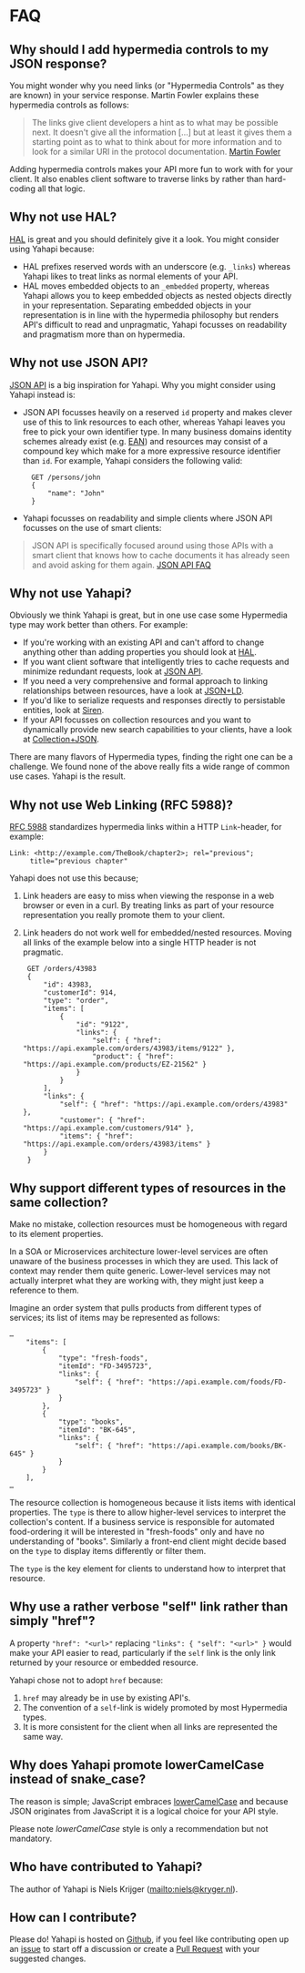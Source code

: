 # FAQ

## Why should I add hypermedia controls to my JSON response?

You might wonder why you need links (or "Hypermedia Controls" as they are known) in your service response. Martin Fowler explains these hypermedia controls as follows:

> The links give client developers a hint as to what may be possible next. It doesn't give all the information […] but at least it gives them a starting point as to what to think about for more information and to look for a similar URI in the protocol documentation. [Martin Fowler](http://martinfowler.com/articles/richardsonMaturityModel.html)

Adding hypermedia controls makes your API more fun to work with for your client. It also enables client software to traverse links by rather than hard-coding all that logic.

## Why not use HAL?

[HAL](http://stateless.co/hal_specification.html) is great and you should definitely give it a look. You might consider using Yahapi because:

* HAL prefixes reserved words with an underscore (e.g. `_links`) whereas Yahapi likes to treat links as normal elements of your API.
* HAL moves embedded objects to an `_embedded` property, whereas Yahapi allows you to keep embedded objects as nested objects directly in your representation. Separating embedded objects in your representation is in line with the hypermedia philosophy but renders API's difficult to read and unpragmatic, Yahapi focusses on readability and pragmatism more than on hypermedia.

## Why not use JSON API?

[JSON API](http://jsonapi.org/) is a big inspiration for Yahapi. Why you might consider using Yahapi instead is:

* JSON API focusses heavily on a reserved `id` property and makes clever use of this to link resources to each other, whereas Yahapi leaves you free to pick your own identifier type. In many business domains identity schemes already exist (e.g. [EAN](http://en.wikipedia.org/wiki/International_Article_Number_(EAN))) and resources may consist of a compound key which make for a more expressive resource identifier than `id`. For example, Yahapi considers the following valid:
	
		GET /persons/john
		{
			"name": "John"
		}


* Yahapi focusses on readability and simple clients where JSON API focusses on the use of smart clients:

> JSON API is specifically focused around using those APIs with a smart client that knows how to cache documents it has already seen and avoid asking for them again. [JSON API FAQ](http://jsonapi.org/faq/)

## Why not use Yahapi?

Obviously we think Yahapi is great, but in one use case some Hypermedia type may work better than others. For example:

* If you're working with an existing API and can't afford to change anything other than adding properties you should look at [HAL](http://stateless.co/hal_specification.html).
* If you want client software that intelligently tries to cache requests and minimize redundant requests, look at [JSON API](http://jsonapi.org/). 
* If you need a very comprehensive and formal approach to linking relationships between resources, have a look at [JSON+LD](http://json-ld.org/).
* If you'd like to serialize requests and responses directly to persistable entities, look at [Siren](https://github.com/kevinswiber/siren).
* If your API focusses on collection resources and you want to dynamically provide new search capabilities to your clients, have a look at [Collection+JSON](http://amundsen.com/media-types/collection/).

There are many flavors of Hypermedia types, finding the right one can be a challenge. We found none of the above really fits a wide range of common use cases. Yahapi is the result.

## Why not use Web Linking (RFC 5988)?

[RFC 5988](http://tools.ietf.org/html/rfc5988) standardizes hypermedia links within a HTTP `Link`-header, for example:

	Link: <http://example.com/TheBook/chapter2>; rel="previous";
         title="previous chapter"

Yahapi does not use this because;

1. Link headers are easy to miss when viewing the response in a web browser or even in a curl. By treating links as part of your resource representation you really promote them to your client.

2. Link headers do not work well for embedded/nested resources. Moving all links of the example below into a single HTTP header is not pragmatic.

        GET /orders/43983
        {
            "id": 43983,
            "customerId": 914,
            "type": "order",
            "items": [
                {
                    "id": "9122",
                    "links": {
                        "self": { "href": "https://api.example.com/orders/43983/items/9122" },
                        "product": { "href": "https://api.example.com/products/EZ-21562" }
                    }
                }
            ],
            "links": {
                "self": { "href": "https://api.example.com/orders/43983" },
                "customer": { "href": "https://api.example.com/customers/914" },
                "items": { "href": "https://api.example.com/orders/43983/items" }
            }
        }


## Why support different types of resources in the same collection?

Make no mistake, collection resources must be homogeneous with regard to its element properties.

In a SOA or Microservices architecture lower-level services are often unaware of the business processes in which they are used. This lack of context may render them quite generic. Lower-level services may not actually interpret what they are working with, they might just keep a reference to them. 

Imagine an order system that pulls products from different types of services; its list of items may be represented as follows:

```
…
	"items": [
        {
            "type": "fresh-foods",
            "itemId": "FD-3495723",
            "links": {
                "self": { "href": "https://api.example.com/foods/FD-3495723" }
            }
        },
        {
            "type": "books",
            "itemId": "BK-645",
            "links": {
                "self": { "href": "https://api.example.com/books/BK-645" }
            }
        }
    ],
…
```
The resource collection is homogeneous because it lists items with identical properties. The `type`  is there to allow higher-level services to interpret the collection's content. If a business service is responsible for automated food-ordering it will be interested in "fresh-foods" only and have no understanding of "books". Similarly a front-end client might decide based on the `type` to display items differently or filter them.

The `type` is the key element for clients to understand how to interpret that resource.

## Why use a rather verbose "self" link rather than simply "href"?

A property `"href": "<url>"` replacing `"links": { "self": "<url>" }` would make your API easier to read, particularly if the `self` link is the only link returned by your resource or embedded resource. 

Yahapi chose not to adopt `href` because:

1. `href` may already be in use by existing API's.
2. The convention of a `self`-link is widely promoted by most Hypermedia types.
3. It is more consistent for the client when all links are represented the same way.

## Why does Yahapi promote lowerCamelCase instead of snake_case?

The reason is simple; JavaScript embraces [lowerCamelCase](http://nl.wikipedia.org/wiki/CamelCase) and because JSON originates from JavaScript it is a logical choice for your API style. 

Please note *lowerCamelCase* style is only a recommendation but not mandatory.

## Who have contributed to Yahapi?

The author of Yahapi is Niels Krijger (<mailto:niels@kryger.nl>).

## How can I contribute?

Please do! Yahapi is hosted on [Github](https://github.com/nielskrijger/yahapi), if you feel like contributing open up an [issue](https://github.com/nielskrijger/yahapi/issues) to start off a discussion or create a [Pull Request](https://github.com/nielskrijger/yahapi/pulls) with your suggested changes.

